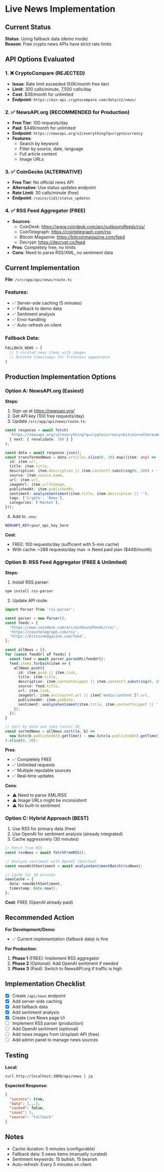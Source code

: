 # Live News Implementation

## Current Status

**Status**: Using fallback data (demo mode)  
**Reason**: Free crypto news APIs have strict rate limits

## API Options Evaluated

### 1. ❌ CryptoCompare (REJECTED)
- **Issue**: Rate limit exceeded (50K/month free tier)
- **Limit**: 300 calls/minute, 7,500 calls/day
- **Cost**: $39/month for unlimited
- **Endpoint**: `https://min-api.cryptocompare.com/data/v2/news/`

### 2. ✅ NewsAPI.org (RECOMMENDED for Production)
- **Free Tier**: 100 requests/day
- **Paid**: $449/month for unlimited
- **Endpoint**: `https://newsapi.org/v2/everything?q=cryptocurrency`
- **Features**: 
  - Search by keyword
  - Filter by source, date, language
  - Full article content
  - Image URLs

### 3. ✅ CoinGecko (ALTERNATIVE)
- **Free Tier**: No official news API
- **Alternative**: Use status updates endpoint
- **Rate Limit**: 30 calls/minute (free)
- **Endpoint**: `/coins/{id}/status_updates`

### 4. ✅ RSS Feed Aggregator (FREE)
- **Sources**:
  - CoinDesk: https://www.coindesk.com/arc/outboundfeeds/rss/
  - CoinTelegraph: https://cointelegraph.com/rss
  - Bitcoin Magazine: https://bitcoinmagazine.com/feed
  - Decrypt: https://decrypt.co/feed
- **Pros**: Completely free, no limits
- **Cons**: Need to parse RSS/XML, no sentiment data

## Current Implementation

**File**: `/src/app/api/news/route.ts`

### Features:
- ✅ Server-side caching (5 minutes)
- ✅ Fallback to demo data
- ✅ Sentiment analysis
- ✅ Error handling
- ✅ Auto-refresh on client

### Fallback Data:
```typescript
FALLBACK_NEWS = [
  // 5 curated news items with images
  // Rotated timestamps for freshness appearance
]
```

## Production Implementation Options

### Option A: NewsAPI.org (Easiest)

**Steps**:
1. Sign up at https://newsapi.org/
2. Get API key (100 free requests/day)
3. Update `/src/app/api/news/route.ts`:

```typescript
const response = await fetch(
  `https://newsapi.org/v2/everything?q=cryptocurrency+bitcoin+ethereum&sortBy=publishedAt&language=en&apiKey=${process.env.NEWSAPI_KEY}`,
  { next: { revalidate: 300 } }
);

const data = await response.json();
const transformedNews = data.articles.slice(0, 20).map((item: any) => ({
  id: item.url,
  title: item.title,
  description: item.description || item.content?.substring(0, 200) + '...',
  source: item.source.name,
  url: item.url,
  imageUrl: item.urlToImage,
  publishedAt: item.publishedAt,
  sentiment: analyzeSentiment(item.title, item.description || ''),
  tags: ['Crypto', 'News'],
  categories: ['Market'],
}));
```

4. Add to `.env`:
```bash
NEWSAPI_KEY=your_api_key_here
```

**Cost**: 
- FREE: 100 requests/day (sufficient with 5-min cache)
- With cache: ~288 requests/day max → Need paid plan ($449/month)

### Option B: RSS Feed Aggregator (FREE & Unlimited)

**Steps**:
1. Install RSS parser:
```bash
npm install rss-parser
```

2. Update API route:
```typescript
import Parser from 'rss-parser';

const parser = new Parser();
const feeds = [
  'https://www.coindesk.com/arc/outboundfeeds/rss/',
  'https://cointelegraph.com/rss',
  'https://bitcoinmagazine.com/feed',
];

const allNews = [];
for (const feedUrl of feeds) {
  const feed = await parser.parseURL(feedUrl);
  feed.items.forEach(item => {
    allNews.push({
      id: item.guid || item.link,
      title: item.title,
      description: item.contentSnippet || item.content?.substring(0, 200),
      source: feed.title,
      url: item.link,
      imageUrl: item.enclosure?.url || item['media:content']?.url,
      publishedAt: item.pubDate,
      sentiment: analyzeSentiment(item.title, item.contentSnippet || ''),
    });
  });
}

// Sort by date and take latest 20
const sortedNews = allNews.sort((a, b) => 
  new Date(b.publishedAt).getTime() - new Date(a.publishedAt).getTime()
).slice(0, 20);
```

**Pros**:
- ✅ Completely FREE
- ✅ Unlimited requests
- ✅ Multiple reputable sources
- ✅ Real-time updates

**Cons**:
- ⚠️ Need to parse XML/RSS
- ⚠️ Image URLs might be inconsistent
- ⚠️ No built-in sentiment

### Option C: Hybrid Approach (BEST)

1. Use RSS for primary data (free)
2. Use OpenAI for sentiment analysis (already integrated)
3. Cache aggressively (30 minutes)

```typescript
// Fetch from RSS
const rssNews = await fetchFromRSS();

// Analyze sentiment with OpenAI (batched)
const newsWithSentiment = await analyzeSentimentBatch(rssNews);

// Cache for 30 minutes
newsCache = {
  data: newsWithSentiment,
  timestamp: Date.now(),
};
```

**Cost**: FREE (OpenAI already paid)

## Recommended Action

**For Development/Demo**: 
- ✅ Current implementation (fallback data) is fine

**For Production**:
1. **Phase 1** (FREE): Implement RSS aggregator
2. **Phase 2** (Optional): Add OpenAI sentiment if needed
3. **Phase 3** (Paid): Switch to NewsAPI.org if traffic is high

## Implementation Checklist

- [x] Create `/api/news` endpoint
- [x] Add server-side caching
- [x] Add fallback data
- [x] Add sentiment analysis
- [x] Create Live News page UI
- [ ] Implement RSS parser (production)
- [ ] Add OpenAI sentiment (optional)
- [ ] Add news images from Unsplash API (free)
- [ ] Add admin panel to manage news sources

## Testing

**Local**: 
```bash
curl http://localhost:3000/api/news | jq
```

**Expected Response**:
```json
{
  "success": true,
  "data": [...],
  "cached": false,
  "count": 5,
  "source": "fallback"
}
```

## Notes

- Cache duration: 5 minutes (configurable)
- Fallback data: 5 news items (manually curated)
- Sentiment keywords: 15 bullish, 15 bearish
- Auto-refresh: Every 5 minutes on client
